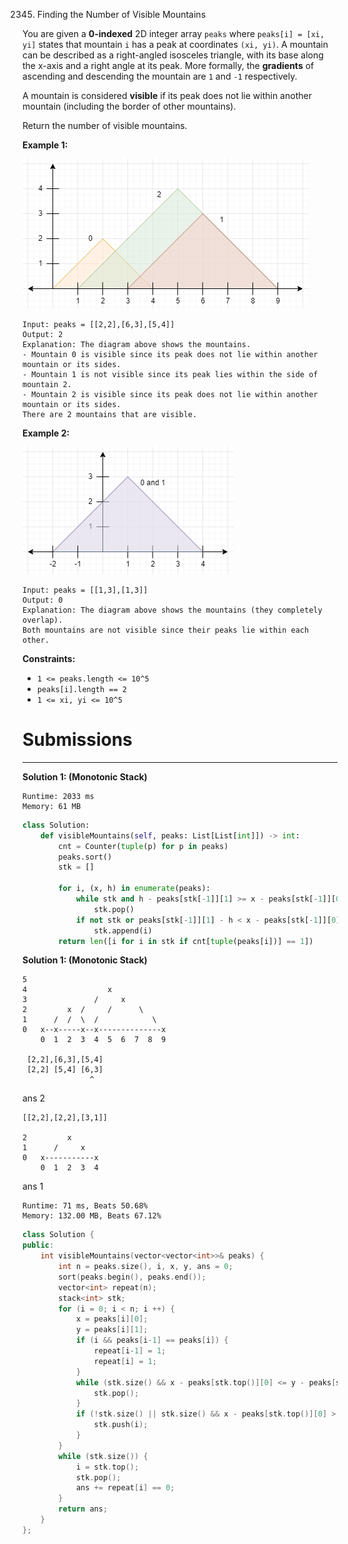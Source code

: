 2345. Finding the Number of Visible Mountains

You are given a **0-indexed** 2D integer array `peaks` where `peaks[i] = [xi, yi]` states that mountain `i` has a peak at coordinates `(xi, yi)`. A mountain can be described as a right-angled isosceles triangle, with its base along the x-axis and a right angle at its peak. More formally, the **gradients** of ascending and descending the mountain are `1` and `-1` respectively.

A mountain is considered **visible** if its peak does not lie within another mountain (including the border of other mountains).

Return the number of visible mountains.

 

**Example 1:**

![2345_ex1.png](img/2345_ex1.png)
```
Input: peaks = [[2,2],[6,3],[5,4]]
Output: 2
Explanation: The diagram above shows the mountains.
- Mountain 0 is visible since its peak does not lie within another mountain or its sides.
- Mountain 1 is not visible since its peak lies within the side of mountain 2.
- Mountain 2 is visible since its peak does not lie within another mountain or its sides.
There are 2 mountains that are visible.
```

**Example 2:**

![2345_ex2new1.png](img/2345_ex2new1.png)
```
Input: peaks = [[1,3],[1,3]]
Output: 0
Explanation: The diagram above shows the mountains (they completely overlap).
Both mountains are not visible since their peaks lie within each other.
```

**Constraints:**

* `1 <= peaks.length <= 10^5`
* `peaks[i].length == 2`
* `1 <= xi, yi <= 10^5`

# Submissions
---
**Solution 1: (Monotonic Stack)**
```
Runtime: 2033 ms
Memory: 61 MB
```
```python
class Solution:
    def visibleMountains(self, peaks: List[List[int]]) -> int:
        cnt = Counter(tuple(p) for p in peaks)
        peaks.sort()
        stk = []
        
        for i, (x, h) in enumerate(peaks):
            while stk and h - peaks[stk[-1]][1] >= x - peaks[stk[-1]][0]:
                stk.pop()
            if not stk or peaks[stk[-1]][1] - h < x - peaks[stk[-1]][0]:
                stk.append(i)
        return len([i for i in stk if cnt[tuple(peaks[i])] == 1])
```

**Solution 1: (Monotonic Stack)**

    5
    4                  x
    3               /     x
    2         x  /     /      \
    1      /  /  \  /            \
    0   x--x-----x--x--------------x
        0  1  2  3  4  5  6  7  8  9

     [2,2],[6,3],[5,4]
     [2,2] [5,4] [6,3]
                   ^
ans  2


    [[2,2],[2,2],[3,1]]

    2         x
    1      /     x
    0   x-----------x      
        0  1  2  3  4
ans  1

```
Runtime: 71 ms, Beats 50.68%
Memory: 132.00 MB, Beats 67.12%
```
```c++
class Solution {
public:
    int visibleMountains(vector<vector<int>>& peaks) {
        int n = peaks.size(), i, x, y, ans = 0;
        sort(peaks.begin(), peaks.end());
        vector<int> repeat(n);
        stack<int> stk;
        for (i = 0; i < n; i ++) {
            x = peaks[i][0];
            y = peaks[i][1];
            if (i && peaks[i-1] == peaks[i]) {
                repeat[i-1] = 1;
                repeat[i] = 1;
            }
            while (stk.size() && x - peaks[stk.top()][0] <= y - peaks[stk.top()][1]) {
                stk.pop();
            }
            if (!stk.size() || stk.size() && x - peaks[stk.top()][0] > peaks[stk.top()][1] - y) {
                stk.push(i);
            }
        }
        while (stk.size()) {
            i = stk.top();
            stk.pop();
            ans += repeat[i] == 0;
        }
        return ans;
    }
};
```
